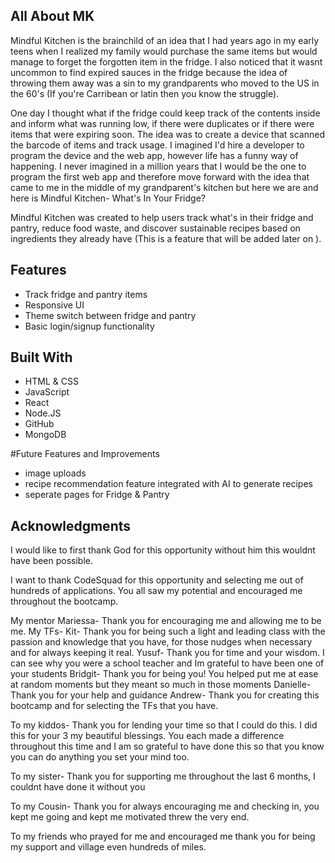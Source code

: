 ## All About MK
Mindful Kitchen is the brainchild of an idea that I had years ago in my early teens when I realized my family would purchase the same items but would manage to forget the forgotten item in the fridge. I also noticed that it wasnt uncommon to find expired sauces in the fridge because the idea of throwing them away was a sin to my grandparents who moved to the US in the 60's (If you're Carribean or latin then you know the struggle). 

One day I thought what if the fridge could keep track of the contents inside and inform what was running low, if there were duplicates or if there were items that were expiring soon. The idea was to create a device that scanned the barcode of items and track usage. I imagined I'd hire a developer to program the device and the web app, however life has a funny way of happening.  I never imagined in a million years that I would be the one to program the first web app and therefore move forward with the idea that came to me in the middle of my grandparent's kitchen but here we are and here is Mindful Kitchen- What's In Your Fridge?

Mindful Kitchen was created to help users track what's in their fridge and pantry, reduce food waste, and discover sustainable recipes based on ingredients they already have (This is a feature that will be added later on ).

## Features
- Track fridge and pantry items
- Responsive UI
- Theme switch between fridge and pantry 
- Basic login/signup functionality 


## Built With
- HTML & CSS
- JavaScript
- React
- Node.JS
- GitHub
- MongoDB


#Future Features and Improvements 
- image uploads 
- recipe recommendation feature integrated with AI to generate recipes 
- seperate pages for Fridge & Pantry 

## Acknowledgments 

I would like to first thank God for this opportunity without him this wouldnt have been possible.

I want to thank CodeSquad for this opportunity and selecting me out of hundreds of applications. You all saw my potential and encouraged me throughout the bootcamp.

My mentor Mariessa- Thank you for encouraging me and allowing me to be me. 
My TFs- 
Kit- Thank you for being such a light and leading class with the passion and knowledge that you have, for those nudges when necessary and for always keeping it real. 
Yusuf- Thank you for time and your wisdom. I can see why you were a school teacher and Im grateful to have been one of your students
Bridgit- Thank you for being you! You helped  put me  at ease at random moments but they meant so much in those moments
Danielle- Thank you for your help and guidance 
Andrew- Thank you for creating this bootcamp and for selecting the TFs that you have.

To my kiddos- Thank you for lending your time so that I could do this. I did this for your 3 my beautiful blessings. You each made a difference throughout this time and I am so grateful to have done this so that you know you can do anything you set your mind too. 

To my sister- Thank you for supporting me throughout the last 6 months, I couldnt have done it without you

To my Cousin- Thank you for always encouraging me and checking in, you kept me going and kept me motivated threw the very end. 

To my friends who prayed for me and encouraged me thank you for being my support and village even hundreds of miles. 



